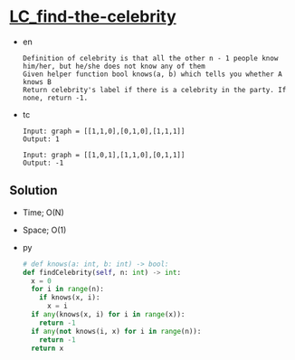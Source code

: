 # [LC_find-the-celebrity](https://leetcode.com/problems/find-the-celebrity)

* en

  ```en
  Definition of celebrity is that all the other n - 1 people know him/her, but he/she does not know any of them
  Given helper function bool knows(a, b) which tells you whether A knows B
  Return celebrity's label if there is a celebrity in the party. If none, return -1.
  ```

* tc

  ```tc
  Input: graph = [[1,1,0],[0,1,0],[1,1,1]]
  Output: 1

  Input: graph = [[1,0,1],[1,1,0],[0,1,1]]
  Output: -1
  ```

## Solution

* Time; O(N)
* Space; O(1)

* py

  ```py
  # def knows(a: int, b: int) -> bool:
  def findCelebrity(self, n: int) -> int:
    x = 0
    for i in range(n):
      if knows(x, i):
        x = i
    if any(knows(x, i) for i in range(x)):
      return -1
    if any(not knows(i, x) for i in range(n)):
      return -1
    return x
  ```
